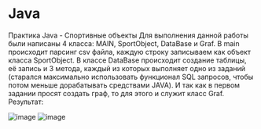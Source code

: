# Java
Практика Java - Спортивные объекты
Для выполнения данной работы были написаны 4 класса: MAIN, SportObject, DataBase и Graf.
В main происходит парсинг csv файла, каждую строку записываем как объект класса SportObject.
В классе DataBase происходит создание таблицы, её запись и 3 метода, каждый из которых выполняет одно из заданий (старался максимально использовать функционал SQL запросов, чтобы потом меньше дорабатывать средствами JAVA).
И так как в первом задании просят создать граф, то для этого и служит класс Graf.
Результат:

![image](https://github.com/Melnik887/Java/assets/153543291/ca4a7930-9064-41b9-ac5d-b524da8624e3)
![image](https://github.com/Melnik887/Java/assets/153543291/f49a8e83-2bc1-443d-b0e9-df388605d33b)

